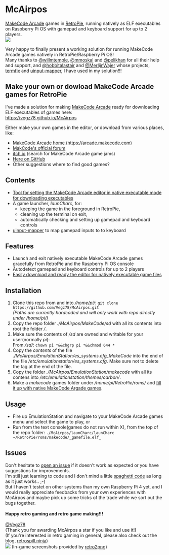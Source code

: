 # McAirpos
[MakeCode Arcade](https://arcade.makecode.com) games in [RetroPie](https://retropie.org.uk), running natively as ELF executables on Raspberry Pi OS with gamepad and keyboard support for up to 2 players.<br>
![](docs/MakeCode_Arcade_RetroPie.gif)

Very happy to finally present a working solution for running MakeCode Arcade games natively in RetroPie/Raspberry Pi OS!<br>
Many thanks to [@willmtemple](https://github.com/willmtemple), [@mmoskal](https://github.com/mmoskal) and [@pelikhan](https://github.com/pelikhan) for all their help and support, and [@hobbitalastair](https://github.com/hobbitalastair) and [@MerlijnWajer](https://github.com/MarlijnWajer) whose projects, [termfix](https://github.com/hobbitalastair/termfix) and [uinput-mapper](https://github.com/MarlijnWajer/uinput-mapper), I have used in my solution!!!

## Make your own or dowload MakeCode Arcade games for RetroPie
I've made a solution for making [MakeCode Arcade](https://arcade.makecode.com) ready for downloading ELF executables of games here:<br>
https://vegz78.github.io/McAirpos

Either make your own games in the editor, or download from various places, like:

- [MakeCode Arcade home (https://arcade.makecode.com)](https://arcade.makecode.com)
- [MakCode's official forum](https://forum.makecode.com/c/Share-your-Arcade-projects-here/show-tell/)
- [itch.io](https://itch.io) (search for MakeCode Arcade game jams)
- [Here on GitHub](https://github.com/search?q=makecode+arcade+game&type=Repositories)
- Other suggestions where to find good games?

## Contents
- [Tool for setting the MakeCode Arcade editor in native executable mode for downloading executables](https://vegz78.github.io/McAirpos)
- A game launcher, _launCharc_, for:
  - keeping the game in the foreground in RetroPie, 
  - cleaning up the terminal on exit, 
  - automatically checking and setting up gamepad and keyboard controls
- [uinput-mapper](https://github.com/MarlijnWajer/uinput-mapper) to map gamepad inputs to to keyboard 

## Features
- Launch and exit natively executable MakeCode Arcade games gracefully from RetroPie and the Raspberry Pi OS console
- Autodetect gamepad and keyboard controls for up to 2 players
- [Easily download and ready the editor for natively executable game files](https://vegz78.github.io/McAirpos)

## Installation
1. Clone this repo from and into _/home/pi/_: ```git clone https://github.com/Vegz78/McAirpos.git```<br>
_(Paths are currently hardcoded and will only work with repo directly under /home/pi/)_
2. Copy the repo folder _./McAirpos/MakeCode/sd_ with all its contents into root the folder _/_.
3. Make sure the contents of _/sd_ are owned and writable for your user(normally _pi_):<br>
From _/sd/_: ```chown pi *&&chgrp pi *&&chmod 644 *```
4. Copy the _contents_ of the file _./McAirpos/EmulationStation/es_systems.cfg_MakeCode_ into the end of the file _/etc/emulationstation/es_systems.cfg_. Make sure not to delete the _</systemList>_ tag at the end of the file.
5. Copy the folder _./McAirpos/EmulationStation/makecode_ with all its contens into _/etc/emulationstation/themes/carbon/_.
6. Make a _makecode_ games folder under _/home/pi/RetroPie/roms/_ and [fill it up with native MakeCode Argade games](https://vegz78.github.io/McAirpos).

## Usage
- Fire up EmulationStation and navigate to your MakeCode Arcade games menu and select the game to play, or
- Run from the text console(games do not run within X), from the top of the repo folder:
```./McAirpos/launCharc/launCharc ~/RetroPie/roms/makecode/_gamefile.elf_```

## Issues
Don't hesitate to [open an issue](https://github.com/Vegz78/McAirpos/issues) if it doesn't work as expected or you have suggestions for improvements.<br>
I'm still just learning to code and I don't mind a little [spaghetti code](https://en.wikipedia.org/wiki/Spaghetti_code) as long as it just works.. ;-)<br>
But I haven't testet on other systems than my own Raspberry Pi 4 yet, and I would really appreciate feedbacks from your own experiences with McAirpos and maybe pick up some tricks of the trade while we sort out the bugs together.<br>
<br>
**Happy retro gaming and retro game making!!!**<br><br>
[@Vegz78](https://github.com/Vegz78)<br>
(Thank you for awarding McAirpos a star if you like and use it!)<br>
(If you're interested in retro gaming in general, please also check out the blog, [retrospill.ninja](https://translate.google.com/translate?sl=auto&tl=en&u=https://retrospill.ninja))<br>
![](docs/retro2png.png)
(In-game screenshots provided by [retro2png](https://github.com/Vegz78/retro2png))
